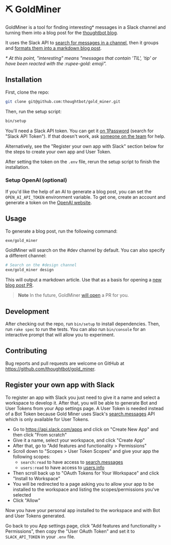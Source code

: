# ⛏ GoldMiner

GoldMiner is a tool for finding interesting\* messages in a Slack channel and
turning them into a blog post for the [thoughtbot blog].

It uses the Slack API to [search for messages in a channel], then it groups and
[formats them into a markdown blog post].

_\* At this point, "interesting" means "messages that contain 'TIL', 'tip' or
have been reacted with the :rupee-gold: emoji"._

[thoughtbot blog]: https://thoughtbot.com/blog
[search for messages in a channel]: https://github.com/thoughtbot/gold_miner/blob/main/lib/gold_miner/slack/client.rb#L34
[formats them into a markdown blog post]: https://github.com/thoughtbot/gold_miner/blob/main/lib/gold_miner/blog_post.rb#L14

## Installation

First, clone the repo:

```sh
git clone git@github.com:thoughtbot/gold_miner.git
```

Then, run the setup script:

```sh
bin/setup
```

You'll need a Slack API token. You can get it [on 1Password] (search for "Slack
API Token"). If that doesn't work, ask [someone on the team] for help.

[on 1password]: https://start.1password.com/signin
[someone on the team]: https://thoughtbot.slack.com/apps/A040W2T48BF-gold-miner?tab=more_info

Alternatively, see the "Register your own app with Slack" section below for the
steps to create your own app and User Token.

After setting the token on the `.env` file, rerun the setup script to finish the
installation.

### Setup OpenAI (optional)

If you'd like the help of an AI to generate a blog post, you can set the
`OPEN_AI_API_TOKEN` environment variable. To get one, create an account and
generate a token on the [OpenAI website](https://openai.com/api).

## Usage

To generate a blog post, run the following command:

```sh
exe/gold_miner
```

GoldMiner will search on the #dev channel by default. You can also specify a
different channel:

```sh
# Search on the #design channel
exe/gold_miner design
```

This will output a markdown article. Use that as a basis for opening a [new blog
post PR].

> **Note**
> In the future, GoldMiner [will open] a PR for you.

[new blog post pr]: https://vellum.thoughtbot.com/articles/new
[will open]: https://github.com/thoughtbot/gold_miner/issues/1

## Development

After checking out the repo, run `bin/setup` to install dependencies. Then, run
`rake spec` to run the tests. You can also run `bin/console` for an interactive
prompt that will allow you to experiment.

## Contributing

Bug reports and pull requests are welcome on GitHub at
https://github.com/thoughtbot/gold_miner.

## Register your own app with Slack

To register an app with Slack you just need to give it a name and select a
workspace to develop it. After that, you will be able to generate Bot and User
Tokens from your App settings page. A User Token is needed instead of a
Bot Token because Gold Miner uses Slack's [search.messages] API which is only
available for User Tokens.

- Go to https://api.slack.com/apps and click on "Create New App"
  and then click "From scratch"
- Give it a name, select your workspace, and click "Create App"
- After that, go to "Add features and functionality > Permissions"
- Scroll down to "Scopes > User Token Scopes" and give your app the
  following scopes:
  - `search:read` to have access to [search.messages]
  - `users:read` to have access to [users.info]
- Then scroll back up to "OAuth Tokens for Your Workspace"
  and click "Install to Workspace"
- You will be redirected to a page asking you to allow your app to be
  installed to the workspace and listing the scopes/permissions you've selected
- Click "Allow"

[search.messages]: https://api.slack.com/methods/search.messages
[users.info]: https://api.slack.com/methods/users.info

Now you have your personal app installed to the workspace and with Bot and User
Tokens generated.

Go back to you App settings page, click "Add features and functionality >
Permissions", then copy the "User OAuth Token" and set it to `SLACK_API_TOKEN`
in your `.env` file.

<!-- START /templates/footer.md -->
<!-- END /templates/footer.md -->
